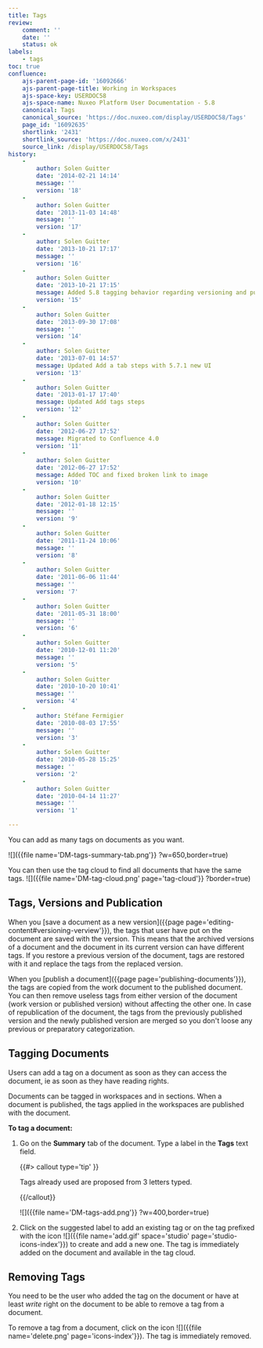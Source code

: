 ```yaml
---
title: Tags
review:
    comment: ''
    date: ''
    status: ok
labels:
    - tags
toc: true
confluence:
    ajs-parent-page-id: '16092666'
    ajs-parent-page-title: Working in Workspaces
    ajs-space-key: USERDOC58
    ajs-space-name: Nuxeo Platform User Documentation - 5.8
    canonical: Tags
    canonical_source: 'https://doc.nuxeo.com/display/USERDOC58/Tags'
    page_id: '16092635'
    shortlink: '2431'
    shortlink_source: 'https://doc.nuxeo.com/x/2431'
    source_link: /display/USERDOC58/Tags
history:
    - 
        author: Solen Guitter
        date: '2014-02-21 14:14'
        message: ''
        version: '18'
    - 
        author: Solen Guitter
        date: '2013-11-03 14:48'
        message: ''
        version: '17'
    - 
        author: Solen Guitter
        date: '2013-10-21 17:17'
        message: ''
        version: '16'
    - 
        author: Solen Guitter
        date: '2013-10-21 17:15'
        message: Added 5.8 tagging behavior regarding versioning and publication
        version: '15'
    - 
        author: Solen Guitter
        date: '2013-09-30 17:08'
        message: ''
        version: '14'
    - 
        author: Solen Guitter
        date: '2013-07-01 14:57'
        message: Updated Add a tab steps with 5.7.1 new UI
        version: '13'
    - 
        author: Solen Guitter
        date: '2013-01-17 17:40'
        message: Updated Add tags steps
        version: '12'
    - 
        author: Solen Guitter
        date: '2012-06-27 17:52'
        message: Migrated to Confluence 4.0
        version: '11'
    - 
        author: Solen Guitter
        date: '2012-06-27 17:52'
        message: Added TOC and fixed broken link to image
        version: '10'
    - 
        author: Solen Guitter
        date: '2012-01-18 12:15'
        message: ''
        version: '9'
    - 
        author: Solen Guitter
        date: '2011-11-24 10:06'
        message: ''
        version: '8'
    - 
        author: Solen Guitter
        date: '2011-06-06 11:44'
        message: ''
        version: '7'
    - 
        author: Solen Guitter
        date: '2011-05-31 18:00'
        message: ''
        version: '6'
    - 
        author: Solen Guitter
        date: '2010-12-01 11:20'
        message: ''
        version: '5'
    - 
        author: Solen Guitter
        date: '2010-10-20 10:41'
        message: ''
        version: '4'
    - 
        author: Stéfane Fermigier
        date: '2010-08-03 17:55'
        message: ''
        version: '3'
    - 
        author: Solen Guitter
        date: '2010-05-28 15:25'
        message: ''
        version: '2'
    - 
        author: Solen Guitter
        date: '2010-04-14 11:27'
        message: ''
        version: '1'

---
```

You can add as many tags on documents as you want.

![]({{file name='DM-tags-summary-tab.png'}} ?w=650,border=true)

You can then use the tag cloud to find all documents that have the same tags.
![]({{file name='DM-tag-cloud.png' page='tag-cloud'}} ?border=true)

## Tags, Versions and Publication

When you [save a document as a new version]({{page page='editing-content#versioning-verview'}}), the tags that user have put on the document are saved with the version. This means that the archived versions of a document and the document in its current version can have different tags. If you restore a previous version of the document, tags are restored with it and replace the tags from the replaced version.

When you [publish a document]({{page page='publishing-documents'}}), the tags are copied from the work document to the published document. You can then remove useless tags from either version of the document (work version or published version) without affecting the other one. In case of republication of the document, the tags from the previously published version and the newly published version are merged so you don't loose any previous or preparatory categorization.

## Tagging Documents

Users can add a tag on a document as soon as they can access the document, ie as soon as they have reading rights.

Documents can be tagged in workspaces and in sections. When a document is published, the tags applied in the workspaces are published with the document.

**To tag a document:**

1.  Go on the **Summary** tab of the document.
    Type a label in the **Tags** text field.

    {{#> callout type='tip' }}

    Tags already used are proposed from 3 letters typed.

    {{/callout}}

    ![]({{file name='DM-tags-add.png'}} ?w=400,border=true)

2.  Click on the suggested label to add an existing tag or on the tag prefixed with the icon ![]({{file name='add.gif' space='studio' page='studio-icons-index'}})&nbsp;to create and add a new one.
    The tag is immediately added on the document and available in the tag cloud.

## Removing Tags

You need to be the user who added the tag on the document or have at least _write_ right on the document to be able to remove a tag from a document.

To remove a tag from a document, click on the icon ![]({{file name='delete.png' page='icons-index'}}).
The tag is immediately removed.